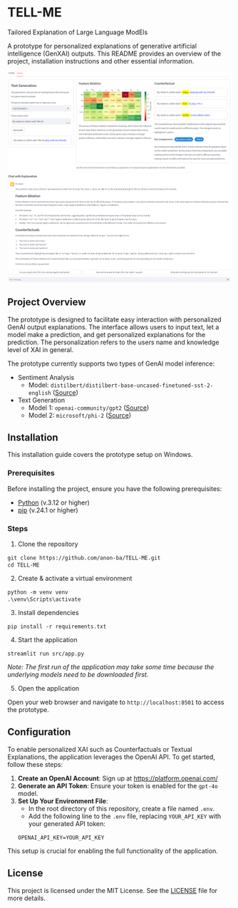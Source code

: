 # TELL-ME

Tailored Explanation of Large Language ModEls

A prototype for personalized explanations of generative artificial intelligence (GenXAI) outputs. This README provides an overview of the project, installation instructions and other essential information.

![Screenshot of the prototype - 1](img/Screenshot-Prototype-1.png)
![Screenshot of the prototype - 2](img/Screenshot-Prototype-2.png)

## Project Overview

The prototype is designed to facilitate easy interaction with personalized GenAI output explanations. The interface allows users to input text, let a model make a prediction, and get personalized explanations for the prediction. The personalization refers to the users name and knowledge level of XAI in general. 

The prototype currently supports two types of GenAI model inference:
- Sentiment Analysis
    - Model: `distilbert/distilbert-base-uncased-finetuned-sst-2-english` ([Source](https://huggingface.co/distilbert/distilbert-base-uncased-finetuned-sst-2-english))
- Text Generation
    - Model 1: `openai-community/gpt2` ([Source](https://huggingface.co/openai-community/gpt2))
    - Model 2: `microsoft/phi-2` ([Source](https://huggingface.co/microsoft/phi-2))

## Installation

This installation guide covers the prototype setup on Windows.

### Prerequisites

Before installing the project, ensure you have the following prerequisites:
- [Python](https://www.python.org/) (v.3.12 or higher)
- [pip](https://pip.pypa.io/en/stable/installation/) (v.24.1 or higher)

### Steps

1. Clone the repository
```
git clone https://github.com/anon-ba/TELL-ME.git
cd TELL-ME
```

2. Create & activate a virtual environment
```
python -m venv venv
.\venv\Scripts\activate
```

3. Install dependencies
```
pip install -r requirements.txt
```

4. Start the application
```
streamlit run src/app.py
```
<i>Note: The first run of the application may take some time because the underlying models need to be downloaded first.</i>

5. Open the application

Open your web browser and navigate to `http://localhost:8501` to access the prototype.

## Configuration
To enable personalized XAI such as Counterfactuals or Textual Explanations, the application leverages the OpenAI API. To get started, follow these steps:
1. <b>Create an OpenAI Account</b>: Sign up at https://platform.openai.com/
2. <b>Generate an API Token</b>: Ensure your token is enabled for the `gpt-4o` model.
3. <b>Set Up Your Environment File</b>:
    - In the root directory of this repository, create a file named `.env`.
    - Add the following line to the `.env` file, replacing `YOUR_API_KEY` with your generated API token:
    ```
    OPENAI_API_KEY=YOUR_API_KEY
    ```
This setup is crucial for enabling the full functionality of the application.


## License 
This project is licensed under the MIT License. See the [LICENSE](LICENSE) file for more details.